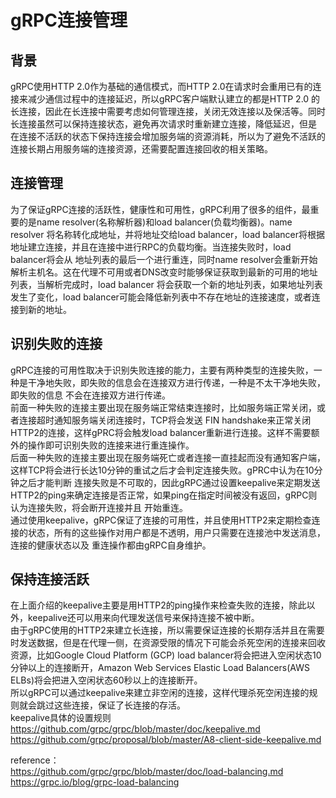 # gRPC连接管理
## 背景
gRPC使用HTTP 2.0作为基础的通信模式，而HTTP 2.0在请求时会重用已有的连接来减少通信过程中的连接延迟，所以gRPC客户端默认建立的都是HTTP 2.0
的长连接，因此在长连接中需要考虑如何管理连接，关闭无效连接以及保活等。同时长连接虽然可以保持连接状态，避免再次请求时重新建立连接，降低延迟，但是
在连接不活跃的状态下保持连接会增加服务端的资源消耗，所以为了避免不活跃的连接长期占用服务端的连接资源，还需要配置连接回收的相关策略。
## 连接管理
为了保证gRPC连接的活跃性，健康性和可用性，gRPC利用了很多的组件，最重要的是name resolver(名称解析器)和load balancer(负载均衡器)。name resolver
将名称转化成地址，并将地址交给load balancer，load balancer将根据地址建立连接，并且在连接中进行RPC的负载均衡。当连接失败时，load balancer将会从
地址列表的最后一个进行重连，同时name resolver会重新开始解析主机名。这在代理不可用或者DNS改变时能够保证获取到最新的可用的地址列表，当解析完成时，load balancer
将会获取一个新的地址列表，如果地址列表发生了变化，load balancer可能会降低新列表中不存在地址的连接速度，或者连接到新的地址。
## 识别失败的连接
gRPC连接的可用性取决于识别失败连接的能力，主要有两种类型的连接失败，一种是干净地失败，即失败的信息会在连接双方进行传递，一种是不太干净地失败，即失败的信息
不会在连接双方进行传递。  
前面一种失败的连接主要出现在服务端正常结束连接时，比如服务端正常关闭，或者连接超时通知服务端关闭连接时，TCP将会发送 FIN handshake来正常关闭
HTTP2的连接，这样gPRC将会触发load balancer重新进行连接。这样不需要额外的操作即可识别失败的连接来进行重连操作。  
后面一种失败的连接主要出现在服务端死亡或者连接一直挂起而没有通知客户端，这样TCP将会进行长达10分钟的重试之后才会判定连接失败。gPRC中认为在10分钟之后才能判断
连接失败是不可取的，因此gRPC通过设置keepalive来定期发送HTTP2的ping来确定连接是否正常，如果ping在指定时间被没有返回，gRPC则认为连接失败，将会断开连接并且
开始重连。  
通过使用keepalive，gRPC保证了连接的可用性，并且使用HTTP2来定期检查连接的状态，所有的这些操作对用户都是不透明，用户只需要在连接池中发送消息，连接的健康状态以及
重连操作都由gRPC自身维护。
## 保持连接活跃
在上面介绍的keepalive主要是用HTTP2的ping操作来检查失败的连接，除此以外，keepalive还可以用来向代理发送信号来保持连接不被中断。  
由于gRPC使用的HTTP2来建立长连接，所以需要保证连接的长期存活并且在需要时发送数据，但是在代理一侧，在资源受限的情况下可能会杀死空闲的连接来回收资源，比如Google Cloud Platform
(GCP) load balancer将会把进入空闲状态10分钟以上的连接断开，Amazon Web Services Elastic Load Balancers(AWS ELBs)将会把进入空闲状态60秒以上的连接断开。  
所以gRPC可以通过keepalive来建立非空闲的连接，这样代理杀死空闲连接的规则就会跳过这些连接，保证了长连接的存活。  
keepalive具体的设置规则  
https://github.com/grpc/grpc/blob/master/doc/keepalive.md
https://github.com/grpc/proposal/blob/master/A8-client-side-keepalive.md


reference：  
https://github.com/grpc/grpc/blob/master/doc/load-balancing.md
https://grpc.io/blog/grpc-load-balancing


